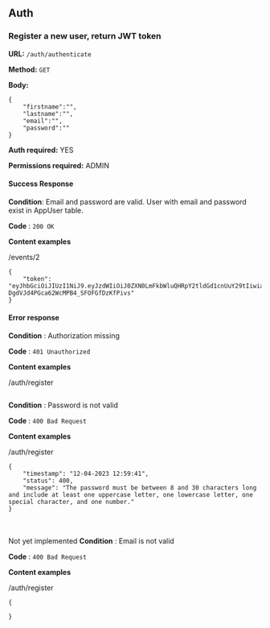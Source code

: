 ## Auth

### Register a new user, return JWT token

**URL:** `/auth/authenticate`

**Method:** `GET`

**Body:**
```
{
    "firstname":"",
    "lastname":"",
    "email":"",
    "password":""
}
```

**Auth required:** YES

**Permissions required:** ADMIN

#### Success Response

**Condition**: Email and password are valid. User with email and password exist in AppUser table.

**Code** : `200 OK`

**Content examples**

/events/2

```
{
    "token": "eyJhbGciOiJIUzI1NiJ9.eyJzdWIiOiJ0ZXN0LmFkbWluQHRpY2tldGd1cnUuY29tIiwiaWF0IjoxNjgxMjkzMTYwLCJleHAiOjE2ODEyOTQ2MDB9.tLcdrj8R-DgdVJd4PGca62WcMPB4_SFOFGfDzKfPivs"
}
```
#### Error response

**Condition** : Authorization missing

**Code** : `401 Unauthorized`

**Content examples**

/auth/register
```
```

**Condition** : Password is not valid

**Code** : `400 Bad Request`

**Content examples**

/auth/register
```
{
    "timestamp": "12-04-2023 12:59:41",
    "status": 400,
    "message": "The password must be between 8 and 30 characters long and include at least one uppercase letter, one lowercase letter, one special character, and one number."
}
```

<br><br>Not yet implemented
**Condition** : Email is not valid

**Code** : `400 Bad Request`

**Content examples**

/auth/register
```
{
    
}
```